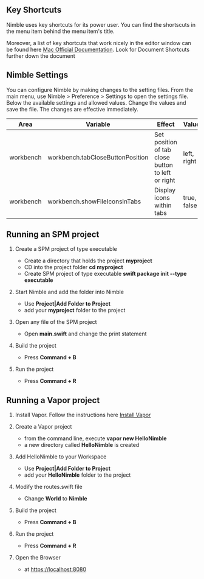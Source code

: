 ## Key Shortcuts
Nimble uses key shortcuts for its power user. You can find the shortscuts in the menu item behind the menu item's title. 

Moreover, a list of key shortcuts that work nicely in the editor window can be found here [Mac Official Documentation](https://support.apple.com/en-us/HT201236). Look for Document Shortcuts further down the document

## Nimble Settings
You can configure Nimble by making changes to the setting files. From the main menu, use Nimble > Preference > Settings to open the settings file. Below the available settings and allowed values. Change the values and save the file. The changes are effective immediately.

| Area | Variable | Effect | Values|
| ------------- |-------------|-----|-----|
| workbench | workbench.tabCloseButtonPosition | Set position of tab close button to left or right | left, right |
| workbench | workbench.showFileIconsInTabs | Display icons within tabs | true, false |


## Running an SPM project
1. Create a SPM project of type executable
	* Create a directory that holds the project **myproject**
	* CD into the project folder **cd myproject**
	* Create SPM project of type executable **swift package init --type executable**

2. Start Nimble and add the folder into Nimble
	 * Use **Project|Add Folder to Project**
	 * add your **myproject** folder to the project

3. Open any file of the SPM project
	* Open **main.swift** and change the print statement

4. Build the project
	* Press **Command + B**

5. Run the project
	* Press **Command + R**

## Running a Vapor project

1. Install Vapor. Follow the instructions here [Install Vapor](https://docs.vapor.codes/3.0/install/macos/#install-vapor)

2. Create a Vapor project 
	 * from the command line, execute **vapor new HelloNimble**
	 * a new directory called **HelloNimble** is created 

3. Add HelloNimble to your Workspace
	 * Use **Project|Add Folder to Project**
	 * add your **HelloNimble** folder to the project

4. Modify the routes.swift file
	* Change **World** to **Nimble**

5. Build the project
	* Press **Command + B**

6. Run the project
	* Press **Command + R**

7. Open the Browser
	* at [https://localhost:8080](https://localhost:8080)
